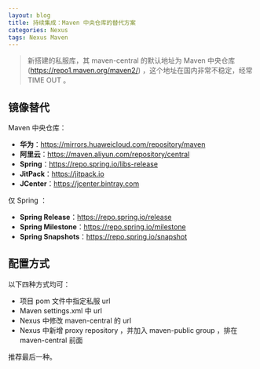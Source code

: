 ```yaml
---
layout: blog
title: 持续集成：Maven 中央仓库的替代方案
categories: Nexus
tags: Nexus Maven
---
```


> 新搭建的私服库，其 maven-central 的默认地址为 Maven 中央仓库 (https://repo1.maven.org/maven2/) ，这个地址在国内非常不稳定，经常 TIME OUT 。

## 镜像替代

Maven 中央仓库：

* **华为**：https://mirrors.huaweicloud.com/repository/maven
* **阿里云**：https://maven.aliyun.com/repository/central
* **Spring**：https://repo.spring.io/libs-release
* **JitPack**：https://jitpack.io
* **JCenter**：https://jcenter.bintray.com

仅 Spring ：
* **Spring Release**：https://repo.spring.io/release
* **Spring Milestone**：https://repo.spring.io/milestone
* **Spring Snapshots**：https://repo.spring.io/snapshot

## 配置方式

以下四种方式均可：

* 项目 pom 文件中指定私服 url
* Maven settings.xml 中 url
* Nexus 中修改 maven-central 的 url
* Nexus 中新增 proxy repository ，并加入 maven-public group ，排在 maven-central 前面

推荐最后一种。
